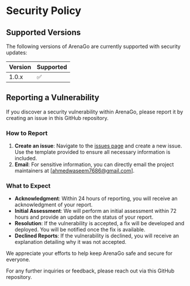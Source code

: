 # Security Policy

## Supported Versions

The following versions of ArenaGo are currently supported with security updates:

| Version | Supported          |
| ------- | ------------------ |
| 1.0.x   | :white_check_mark: |

## Reporting a Vulnerability

If you discover a security vulnerability within ArenaGo, please report it by creating an issue in this GitHub repository. 

### How to Report

1. **Create an issue**: Navigate to the [issues page](https://github.com/Ahmad-Waseem/ArenaGo/issues) and create a new issue. Use the template provided to ensure all necessary information is included.
2. **Email**: For sensitive information, you can directly email the project maintainers at [ahmedwaseem7686@gmail.com].

### What to Expect

- **Acknowledgment**: Within 24 hours of reporting, you will receive an acknowledgment of your report.
- **Initial Assessment**: We will perform an initial assessment within 72 hours and provide an update on the status of your report.
- **Resolution**: If the vulnerability is accepted, a fix will be developed and deployed. You will be notified once the fix is available.
- **Declined Reports**: If the vulnerability is declined, you will receive an explanation detailing why it was not accepted.

We appreciate your efforts to help keep ArenaGo safe and secure for everyone.

For any further inquiries or feedback, please reach out via this GitHub repository.
